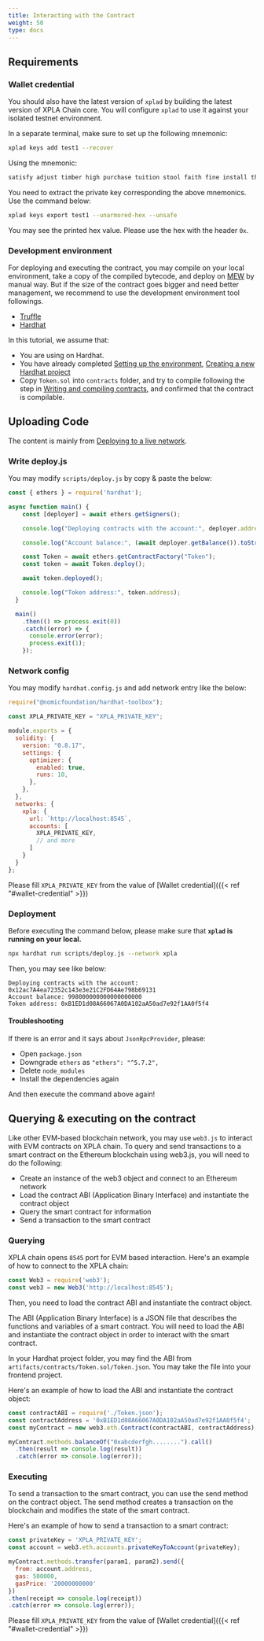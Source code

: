 ```yaml
---
title: Interacting with the Contract
weight: 50
type: docs
---
```


## Requirements

### Wallet credential

You should also have the latest version of `xplad` by building the latest version of XPLA Chain core. You will configure `xplad` to use it against your isolated testnet environment.

In a separate terminal, make sure to set up the following mnemonic:

```sh
xplad keys add test1 --recover
```

Using the mnemonic:

```sh
satisfy adjust timber high purchase tuition stool faith fine install that you unaware feed domain license impose boss human eager hat rent enjoy dawn
```

You need to extract the private key corresponding the above mnemonics. Use the command below:

```sh
xplad keys export test1 --unarmored-hex --unsafe
```

You may see the printed hex value. Please use the hex with the header `0x`.

### Development environment

For deploying and executing the contract, you may compile on your local environment, take a copy of the compiled bytecode, and deploy on [MEW](https://www.myetherwallet.com/wallet/deploy) by manual way. But if the size of the contract goes bigger and need better management, we recommend to use the development environment tool followings.

- [Truffle](https://trufflesuite.com/)
- [Hardhat](https://hardhat.org/)

In this tutorial, we assume that:

- You are using on Hardhat.
- You have already completed [Setting up the environment](https://hardhat.org/tutorial/setting-up-the-environment), [Creating a new Hardhat project](https://hardhat.org/tutorial/creating-a-new-hardhat-project)
- Copy `Token.sol` into `contracts` folder, and try to compile following the step in [Writing and compiling contracts](https://hardhat.org/tutorial/writing-and-compiling-contracts), and confirmed that the contract is compilable.

## Uploading Code

The content is mainly from [Deploying to a live network](https://hardhat.org/tutorial/deploying-to-a-live-network).

### Write deploy.js

You may modify `scripts/deploy.js` by copy & paste the below:

```javascript
const { ethers } = require('hardhat');

async function main() {
    const [deployer] = await ethers.getSigners();

    console.log("Deploying contracts with the account:", deployer.address);

    console.log("Account balance:", (await deployer.getBalance()).toString());

    const Token = await ethers.getContractFactory("Token");
    const token = await Token.deploy();

    await token.deployed();

    console.log("Token address:", token.address);
  }

  main()
    .then(() => process.exit(0))
    .catch((error) => {
      console.error(error);
      process.exit(1);
    });

```

### Network config

You may modify `hardhat.config.js` and add network entry like the below:

```javascript
require("@nomicfoundation/hardhat-toolbox");

const XPLA_PRIVATE_KEY = "XPLA_PRIVATE_KEY";

module.exports = {
  solidity: {
    version: "0.8.17",
    settings: {
      optimizer: {
        enabled: true,
        runs: 10,
      },
    },
  },
  networks: {
    xpla: {
      url: `http://localhost:8545`,
      accounts: [
        XPLA_PRIVATE_KEY,
        // and more
      ]
    }
  }
};

```

Please fill `XPLA_PRIVATE_KEY` from the value of [Wallet credential]({{< ref "#wallet-credential" >}})

### Deployment

Before executing the command below, please make sure that **`xplad` is running on your local.**

```sh
npx hardhat run scripts/deploy.js --network xpla
```

Then, you may see like below:

```plain
Deploying contracts with the account: 0x12ac7A4ea72352c143e3e21C2FD64Ae798b69131
Account balance: 998000000000000000000
Token address: 0xB1ED1d08A66067A0DA102aA50ad7e92f1AA0f5f4
```

#### Troubleshooting

If there is an error and it says about `JsonRpcProvider`, please:

- Open `package.json`
- Downgrade `ethers` as `"ethers": "^5.7.2",`
- Delete `node_modules`
- Install the dependencies again

And then execute the command above again!

## Querying & executing on the contract

Like other EVM-based blockchain network, you may use `web3.js` to interact with EVM contracts on XPLA chain. To query and send transactions to a smart contract on the Ethereum blockchain using web3.js, you will need to do the following:

- Create an instance of the web3 object and connect to an Ethereum network
- Load the contract ABI (Application Binary Interface) and instantiate the contract object
- Query the smart contract for information
- Send a transaction to the smart contract

### Querying

XPLA chain opens `8545` port for EVM based interaction. Here's an example of how to connect to the XPLA chain:

```javascript
const Web3 = require('web3');
const web3 = new Web3('http://localhost:8545');
```

Then, you need to load the contract ABI and instantiate the contract object.

The ABI (Application Binary Interface) is a JSON file that describes the functions and variables of a smart contract. You will need to load the ABI and instantiate the contract object in order to interact with the smart contract.

In your Hardhat project folder, you may find the ABI from `artifacts/contracts/Token.sol/Token.json`. You may take the file into your frontend project.

Here's an example of how to load the ABI and instantiate the contract object:

```javascript
const contractABI = require('./Token.json');
const contractAddress = '0xB1ED1d08A66067A0DA102aA50ad7e92f1AA0f5f4';
const myContract = new web3.eth.Contract(contractABI, contractAddress);

myContract.methods.balanceOf("0xabcderfgh........").call()
  .then(result => console.log(result))
  .catch(error => console.log(error));
```

### Executing

To send a transaction to the smart contract, you can use the send method on the contract object. The send method creates a transaction on the blockchain and modifies the state of the smart contract.

Here's an example of how to send a transaction to a smart contract:

```javascript
const privateKey = 'XPLA_PRIVATE_KEY';
const account = web3.eth.accounts.privateKeyToAccount(privateKey);

myContract.methods.transfer(param1, param2).send({
  from: account.address,
  gas: 500000,
  gasPrice: '20000000000'
})
.then(receipt => console.log(receipt))
.catch(error => console.log(error));
```

Please fill `XPLA_PRIVATE_KEY` from the value of [Wallet credential]({{< ref "#wallet-credential" >}})
